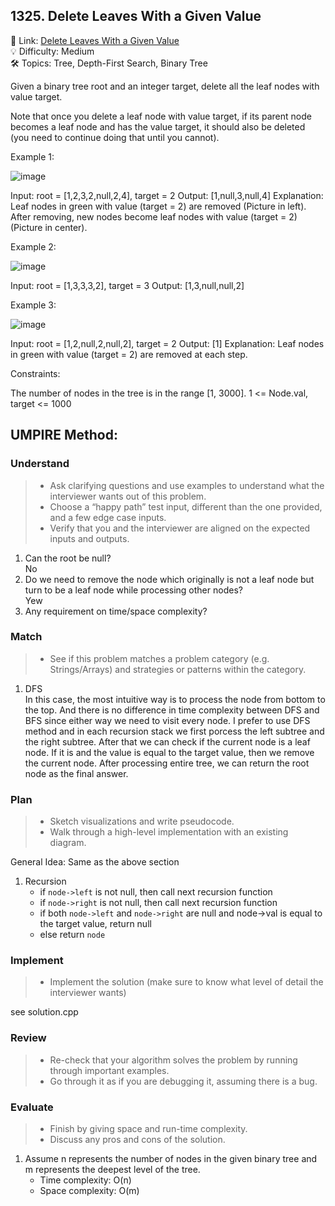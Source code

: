 ## 1325. Delete Leaves With a Given Value
🔗 Link: [Delete Leaves With a Given Value](https://leetcode.com/problems/delete-leaves-with-a-given-value/description/)  
💡 Difficulty: Medium    
🛠️ Topics: Tree, Depth-First Search, Binary Tree

Given a binary tree root and an integer target, delete all the leaf nodes with value target.

Note that once you delete a leaf node with value target, if its parent node becomes a leaf node and has the value target, it should also be deleted (you need to continue doing that until you cannot).

Example 1:

![image](https://github.com/SamuelWu2001/LeetCode2024/assets/71746159/c136329a-3ed8-426e-84cf-fac585256daa)

Input: root = [1,2,3,2,null,2,4], target = 2
Output: [1,null,3,null,4]
Explanation: Leaf nodes in green with value (target = 2) are removed (Picture in left). 
After removing, new nodes become leaf nodes with value (target = 2) (Picture in center).

Example 2:

![image](https://github.com/SamuelWu2001/LeetCode2024/assets/71746159/0cf0d68a-d6cc-47c1-8281-9f46f31710fe)

Input: root = [1,3,3,3,2], target = 3
Output: [1,3,null,null,2]

Example 3:

![image](https://github.com/SamuelWu2001/LeetCode2024/assets/71746159/029d6dcb-73bf-47b8-a6a3-f43423c67263)

Input: root = [1,2,null,2,null,2], target = 2
Output: [1]
Explanation: Leaf nodes in green with value (target = 2) are removed at each step.
 

Constraints:

The number of nodes in the tree is in the range [1, 3000].
1 <= Node.val, target <= 1000

## UMPIRE Method:

### Understand
> - Ask clarifying questions and use examples to understand what the interviewer wants out of this problem.
> - Choose a “happy path” test input, different than the one provided, and a few edge case inputs.
> - Verify that you and the interviewer are aligned on the expected inputs and outputs.
1. Can the root be null?  
   No
3. Do we need to remove the node which originally is not a leaf node but turn to be a leaf node while processing other nodes?  
   Yew
4. Any requirement on time/space complexity?
### Match
> - See if this problem matches a problem category (e.g. Strings/Arrays) and strategies or patterns within the category.
1. DFS  
   In this case, the most intuitive way is to process the node from bottom to the top. And there is no difference in time complexity between DFS and BFS since either way we need to visit every node. I prefer to use DFS method and in each recursion stack we first porcess the left subtree and the right subtree. After that we can check if the current node is a leaf node. If it is and the value is equal to the target value, then we remove the current node. After processing entire tree, we can return the root node as the final answer.
### Plan
> - Sketch visualizations and write pseudocode.
> - Walk through a high-level implementation with an existing diagram.

General Idea: Same as the above section
1. Recursion
   - if `node->left` is not null, then call next recursion function
   - if `node->right` is not null, then call next recursion function
   - if both `node->left` and `node->right` are null and node->val is equal to the target value, return null
   - else return `node`

### Implement
> - Implement the solution (make sure to know what level of detail the interviewer wants)  

see solution.cpp
### Review
> - Re-check that your algorithm solves the problem by running through important examples.
> - Go through it as if you are debugging it, assuming there is a bug.
### Evaluate
> - Finish by giving space and run-time complexity.
> - Discuss any pros and cons of the solution.

1. Assume n represents the number of nodes in the given binary tree and m represents the deepest level of the tree.
   - Time complexity: O(n)
   - Space complexity: O(m)

